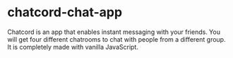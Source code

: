 # chatcord-chat-app
Chatcord is an app that enables instant messaging with your friends. You will get four different chatrooms to chat with people from a different group. 
It is completely made with vanilla JavaScript.
